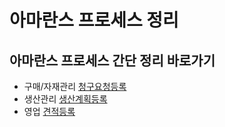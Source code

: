 # 아마란스 프로세스 정리

## 아마란스 프로세스 간단 정리 바로가기

- 구매/자재관리 [청구요청등록](./process/구매자재관리/청구요청등록.md)
- 생산관리 [생산계획등록](./process/생산관리/생산계획등록.md)
- 영업 [견적등록](./process/영업/견적등록.md)
